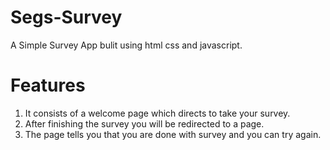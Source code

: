 # Segs-Survey
A Simple Survey App bulit using html css and javascript.


 # Features
  1. It consists of a welcome page which directs to take your survey.
  2.  After finishing the survey you will be redirected to a page.
  3.  The page tells you that you are done with survey and you can try again.

